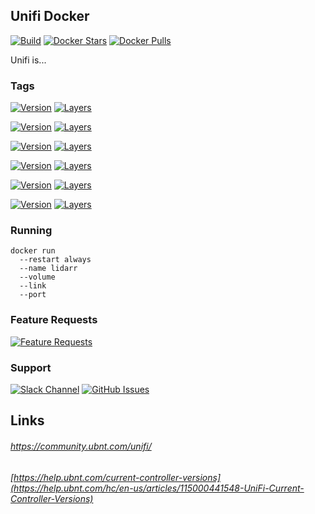 [feathub_data]: http://feathub.com/stlouisn/unifi_docker?format=svg
[feathub_url]: http://feathub.com/stlouisn/unifi_docker
[docker_pulls]: https://img.shields.io/docker/pulls/stlouisn/unifi.svg
[docker_stars]: https://img.shields.io/docker/stars/stlouisn/unifi.svg
[docker_url]: https://hub.docker.com/r/stlouisn/unifi
[issues_url]: https://github.com/stlouisn/unifi_docker/issues
[slack_url]: https://stlouisn.slack.com/messages/CAB1ASU9H
[travis_icon]: https://travis-ci.org/stlouisn/unifi_docker.svg?branch=master
[travis_url]: https://travis-ci.org/stlouisn/unifi_docker

## Unifi Docker

[![Build][travis_icon]][travis_url]
[![Docker Stars][docker_stars]][docker_url]
[![Docker Pulls][docker_pulls]][docker_url]

Unifi is...

### Tags

[![Version](https://images.microbadger.com/badges/version/stlouisn/unifi:stable.svg)](https://microbadger.com/images/stlouisn/unifi:stable)
[![Layers](https://images.microbadger.com/badges/image/stlouisn/unifi:stable.svg)](https://microbadger.com/images/stlouisn/unifi:stable)

[![Version](https://images.microbadger.com/badges/version/stlouisn/unifi:testing.svg)](https://microbadger.com/images/stlouisn/unifi:testing)
[![Layers](https://images.microbadger.com/badges/image/stlouisn/unifi:testing.svg)](https://microbadger.com/images/stlouisn/unifi:testing)

[![Version](https://images.microbadger.com/badges/version/stlouisn/unifi:5.8.svg)](https://microbadger.com/images/stlouisn/unifi:5.8)
[![Layers](https://images.microbadger.com/badges/image/stlouisn/unifi:5.8.svg)](https://microbadger.com/images/stlouisn/unifi:5.8)

[![Version](https://images.microbadger.com/badges/version/stlouisn/unifi:5.7.svg)](https://microbadger.com/images/stlouisn/unifi:5.7)
[![Layers](https://images.microbadger.com/badges/image/stlouisn/unifi:5.7.svg)](https://microbadger.com/images/stlouisn/unifi:5.7)

[![Version](https://images.microbadger.com/badges/version/stlouisn/unifi:5.6.svg)](https://microbadger.com/images/stlouisn/unifi:5.6)
[![Layers](https://images.microbadger.com/badges/image/stlouisn/unifi:5.6.svg)](https://microbadger.com/images/stlouisn/unifi:5.6)

[![Version](https://images.microbadger.com/badges/version/stlouisn/unifi:5.5.svg)](https://microbadger.com/images/stlouisn/unifi:5.5)
[![Layers](https://images.microbadger.com/badges/image/stlouisn/unifi:5.5.svg)](https://microbadger.com/images/stlouisn/unifi:5.5)


### Running

```
docker run
  --restart always
  --name lidarr
  --volume
  --link 
  --port
```

### Feature Requests

[![Feature Requests][feathub_data]][feathub_url]

### Support

[![Slack Channel](https://img.shields.io/badge/-message-no.svg?colorA=a7a7a7&colorB=3eb991&logo=slack)][slack_url]
[![GitHub Issues](https://img.shields.io/badge/-issues-no.svg?colorA=a7a7a7&colorB=e01563&logo=github)][issues_url]

## Links

###### *https://community.ubnt.com/unifi/*
###### *[https://help.ubnt.com/current-controller-versions](https://help.ubnt.com/hc/en-us/articles/115000441548-UniFi-Current-Controller-Versions)*

